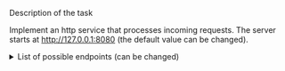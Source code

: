 Description of the task

Implement an http service that processes incoming requests. The server starts at http://127.0.0.1:8080 (the default value can be changed).

<details>
<summary> List of possible endpoints (can be changed) </summary>

1. Get an abbreviated version of the transmitted URL.

POST /

The method accepts the URL string for shortening in the request body and returns a response with the code 201.

2. Return the original URL.

GET /<shorten-url-id>

The method takes the identifier of the shortened URL as a parameter and returns a response with the code 307 and the original URL in the Location header.

3. Make an async service request and return the data
___________________________________________________

For start: Run file main.py or use command "uvicorn main:app --reload"

Local server: http://127.0.0.1:8000